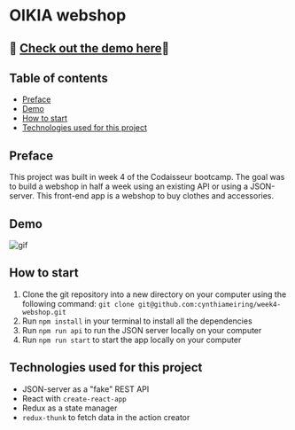 # OIKIA webshop

## 👚 [Check out the demo here](#Demo)👚

## Table of contents

- [Preface](#Preface)
- [Demo](#Demo)
- [How to start](#How-to-start)
- [Technologies used for this project](#Technologies-used-for-this-project)

## Preface

This project was built in week 4 of the Codaisseur bootcamp. The goal was to build a webshop in half a week using an existing API or using a JSON-server. This front-end app is a webshop to buy clothes and accessories.

## Demo

![gif](./src/Demo.gif)

## How to start

1. Clone the git repository into a new directory on your computer using the following command: `git clone git@github.com:cynthiameiring/week4-webshop.git`
2. Run `npm install` in your terminal to install all the dependencies
3. Run `npm run api` to run the JSON server locally on your computer
4. Run `npm run start` to start the app locally on your computer

## Technologies used for this project

- JSON-server as a "fake" REST API
- React with `create-react-app`
- Redux as a state manager
- `redux-thunk` to fetch data in the action creator
